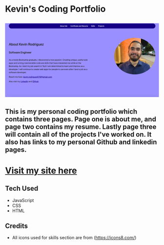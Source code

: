 # Kevin's Coding Portfolio

![pic of my site](assets/images/screenshot.png)
---
This is my personal coding portfolio which contains three pages. Page one is about me, and page two contains my resume. Lastly page three will contain all of the projects I've worked on. It also has links to my personal Github and linkedin pages.
---
# [Visit my site here](kevins-code-portfolio.netlify.app)

Tech Used
---
- JavaScript
- CSS
- HTML

Credits
---
- All icons used for skills section are from (https://icons8.com/)